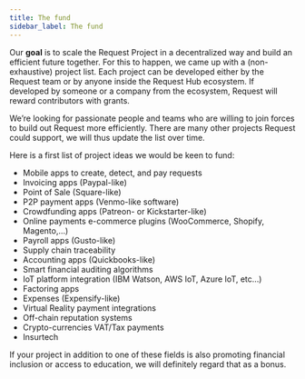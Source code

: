 ```yaml
---
title: The fund
sidebar_label: The fund
---
```


Our **goal** is to scale the Request Project in a decentralized way and build an efficient future together. For this to happen, we came up with a \(non-exhaustive\) project list. Each project can be developed either by the Request team or by anyone inside the Request Hub ecosystem. If developed by someone or a company from the ecosystem, Request will reward contributors with grants.

We’re looking for passionate people and teams who are willing to join forces to build out Request more efficiently. There are many other projects Request could support, we will thus update the list over time.

Here is a first list of project ideas we would be keen to fund:

- Mobile apps to create, detect, and pay requests
- Invoicing apps \(Paypal-like\)
- Point of Sale \(Square-like\)
- P2P payment apps \(Venmo-like software\)
- Crowdfunding apps \(Patreon- or Kickstarter-like\)
- Online payments e-commerce plugins \(WooCommerce, Shopify, Magento,…\)
- Payroll apps \(Gusto-like\)
- Supply chain traceability
- Accounting apps \(Quickbooks-like\)
- Smart financial auditing algorithms
- IoT platform integration \(IBM Watson, AWS IoT, Azure IoT, etc…\)
- Factoring apps
- Expenses \(Expensify-like\)
- Virtual Reality payment integrations
- Off-chain reputation systems
- Crypto-currencies VAT/Tax payments
- Insurtech

If your project in addition to one of these fields is also promoting financial inclusion or access to education, we will definitely regard that as a bonus.
